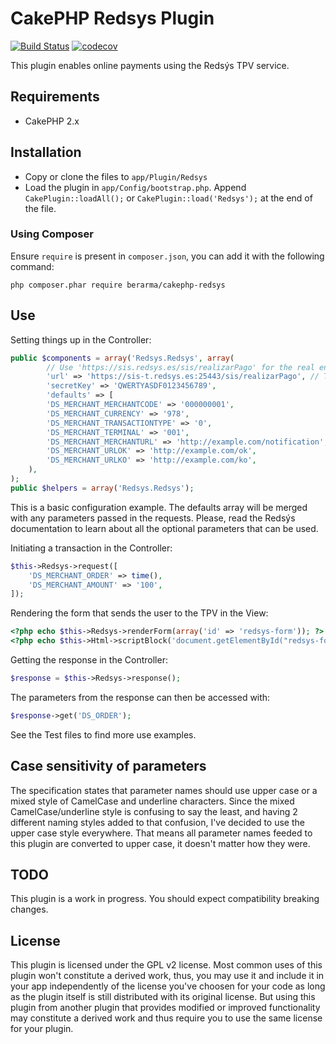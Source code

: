 # CakePHP Redsys Plugin

[![Build Status](https://travis-ci.com/berarma/cakephp-redsys.svg?branch=cakephp2)](https://travis-ci.com/berarma/cakephp-redsys)
[![codecov](https://codecov.io/gh/berarma/cakephp-redsys/branch/cakephp2/graph/badge.svg)](https://codecov.io/gh/berarma/cakephp-redsys)

This plugin enables online payments using the Redsýs TPV service.

## Requirements

* CakePHP 2.x

## Installation

* Copy or clone the files to `app/Plugin/Redsys`
* Load the plugin in `app/Config/bootstrap.php`. Append `CakePlugin::loadAll();`
  or `CakePlugin::load('Redsys');` at the end of the file.

### Using Composer

Ensure `require` is present in `composer.json`, you can add it with the
following command:
```
php composer.phar require berarma/cakephp-redsys
```

## Use

Setting things up in the Controller:

```php
public $components = array('Redsys.Redsys', array(
        // Use 'https://sis.redsys.es/sis/realizarPago' for the real environment
        'url' => 'https://sis-t.redsys.es:25443/sis/realizarPago', // Testing
        'secretKey' => 'QWERTYASDF0123456789',
        'defaults' => [
        'DS_MERCHANT_MERCHANTCODE' => '000000001',
        'DS_MERCHANT_CURRENCY' => '978',
        'DS_MERCHANT_TRANSACTIONTYPE' => '0',
        'DS_MERCHANT_TERMINAL' => '001',
        'DS_MERCHANT_MERCHANTURL' => 'http://example.com/notification',
        'DS_MERCHANT_URLOK' => 'http://example.com/ok',
        'DS_MERCHANT_URLKO' => 'http://example.com/ko',
    ),
);
public $helpers = array('Redsys.Redsys');
```

This is a basic configuration example. The defaults array will be merged with
any parameters passed in the requests. Please, read the Redsýs documentation to
learn about all the optional parameters that can be used.

Initiating a transaction in the Controller:

```php
$this->Redsys->request([
    'DS_MERCHANT_ORDER' => time(),
    'DS_MERCHANT_AMOUNT' => '100',
]);
```

Rendering the form that sends the user to the TPV in the View:

```php
<?php echo $this->Redsys->renderForm(array('id' => 'redsys-form')); ?>
<?php echo $this->Html->scriptBlock('document.getElementById("redsys-form").submit();'); ?>
```

Getting the response in the Controller:

```php
$response = $this->Redsys->response();
```

The parameters from the response can then be accessed with:

```php
$response->get('DS_ORDER');
```

See the Test files to find more use examples.

## Case sensitivity of parameters

The specification states that parameter names should use upper case or a mixed
style of CamelCase and underline characters. Since the mixed
CamelCase/underline style is confusing to say the least, and having 2 different
naming styles added to that confusion, I've decided to use the upper case style
everywhere. That means all parameter names feeded to this plugin are converted
to upper case, it doesn't matter how they were.

## TODO

This plugin is a work in progress. You should expect compatibility breaking
changes.

## License

This plugin is licensed under the GPL v2 license. Most common uses of this
plugin won't constitute a derived work, thus, you may use it and include it in
your app independently of the license you've choosen for your code as long as
the plugin itself is still distributed with its original license. But using
this plugin from another plugin that provides modified or improved
functionality may constitute a derived work and thus require you to use the
same license for your plugin.


